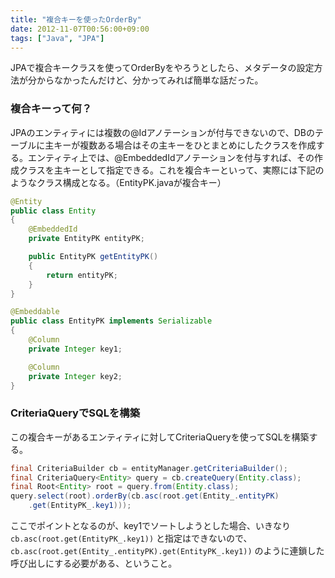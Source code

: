 ```yaml
---
title: "複合キーを使ったOrderBy"
date: 2012-11-07T00:56:00+09:00
tags: ["Java", "JPA"]
---
```

JPAで複合キークラスを使ってOrderByをやろうとしたら、メタデータの設定方法が分からなかったんだけど、分かってみれば簡単な話だった。

### 複合キーって何？
JPAのエンティティには複数の@Idアノテーションが付与できないので、DBのテーブルに主キーが複数ある場合はその主キーをひとまとめにしたクラスを作成する。エンティティ上では、@EmbeddedIdアノテーションを付与すれば、その作成クラスを主キーとして指定できる。これを複合キーといって、実際には下記のようなクラス構成となる。（EntityPK.javaが複合キー）

``` java
@Entity
public class Entity
{
    @EmbeddedId
    private EntityPK entityPK;

    public EntityPK getEntityPK()
    {
        return entityPK;
    }
}
```

``` java
@Embeddable
public class EntityPK implements Serializable
{
    @Column
    private Integer key1;

    @Column
    private Integer key2;
}
```

### CriteriaQueryでSQLを構築
この複合キーがあるエンティティに対してCriteriaQueryを使ってSQLを構築する。

``` java
final CriteriaBuilder cb = entityManager.getCriteriaBuilder();
final CriteriaQuery<Entity> query = cb.createQuery(Entity.class);
final Root<Entity> root = query.from(Entity.class);
query.select(root).orderBy(cb.asc(root.get(Entity_.entityPK)
    .get(EntityPK_.key1)));
```

ここでポイントとなるのが、key1でソートしようとした場合、いきなり
`cb.asc(root.get(EntityPK_.key1))` と指定はできないので、
`cb.asc(root.get(Entity_.entityPK).get(EntityPK_.key1))`
のように連鎖した呼び出しにする必要がある、ということ。
